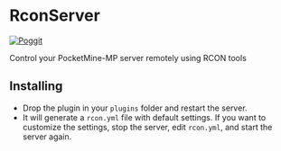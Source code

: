 # RconServer
[![Poggit](https://poggit.pmmp.io/shield.state/RconServer)](https://poggit.pmmp.io/p/RconServer)

Control your PocketMine-MP server remotely using RCON tools

## Installing
- Drop the plugin in your `plugins` folder and restart the server.
- It will generate a `rcon.yml` file with default settings. If you want to customize the settings, stop the server, edit `rcon.yml`, and start the server again.
